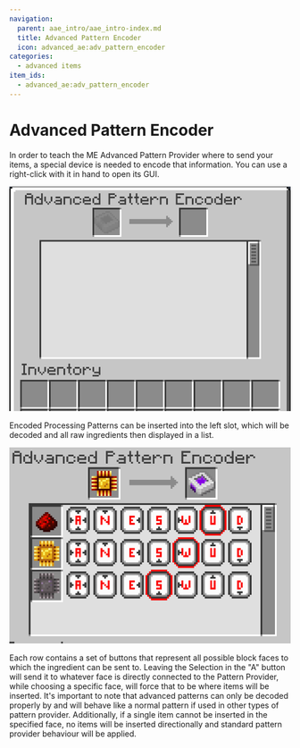 ```yaml
---
navigation:
  parent: aae_intro/aae_intro-index.md
  title: Advanced Pattern Encoder
  icon: advanced_ae:adv_pattern_encoder
categories:
  - advanced items
item_ids:
  - advanced_ae:adv_pattern_encoder
---
```


# Advanced Pattern Encoder

In order to teach the ME Advanced Pattern Provider where to send your items, a special device is needed to encode that
information. You can use a right-click with it in hand to open its GUI.

<ItemImage id="advanced_ae:adv_pattern_encoder" scale="4"></ItemImage>

![PEGui](../pic/ape_gui.png)

Encoded Processing Patterns can be inserted into the left slot, which will be decoded and all raw ingredients then
displayed in a list.

![PEGui1](../pic/ape_pattern.png)

Each row contains a set of buttons that represent all possible block faces to which the ingredient
can be sent to. Leaving the Selection in the "A" button will send it to whatever face is directly connected to the
Pattern Provider, while choosing a specific face, will force that to be where items will be inserted. It's important to
note that advanced patterns can only be decoded properly by <ItemLink id="advanced_ae:adv_pattern_provider" /> and will
behave like a normal pattern if used in other types of pattern provider.
Additionally, if a single item cannot be inserted in the specified face, no items will be inserted directionally and
standard pattern provider behaviour will be applied.